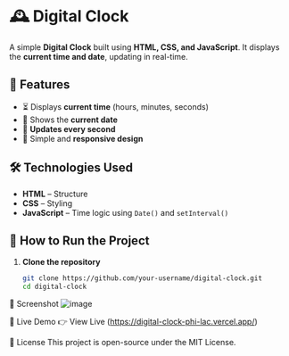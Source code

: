 # 🕰️ Digital Clock

A simple **Digital Clock** built using **HTML, CSS, and JavaScript**. It displays the **current time and date**, updating in real-time.

## 📌 Features
- ⏳ Displays **current time** (hours, minutes, seconds)
- 📅 Shows the **current date**
- 🔄 **Updates every second**
- 🎨 Simple and **responsive design**

## 🛠️ Technologies Used
- **HTML** – Structure  
- **CSS** – Styling  
- **JavaScript** – Time logic using `Date()` and `setInterval()`  

## 🚀 How to Run the Project
1. **Clone the repository**  
   ```sh
   git clone https://github.com/your-username/digital-clock.git
   cd digital-clock

   
📸 Screenshot
![image](https://github.com/user-attachments/assets/e389768c-5cb6-44e8-95e2-74aed2d88994)


🔗 Live Demo
👉 View Live (https://digital-clock-phi-lac.vercel.app/)

📜 License
This project is open-source under the MIT License.
